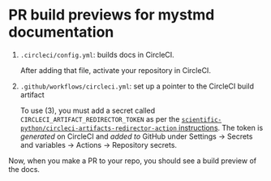 # PR build previews for mystmd documentation

1. `.circleci/config.yml`: builds docs in CircleCI.

   After adding that file, activate your repository in CircleCI.

3. `.github/workflows/circleci.yml`: set up a pointer to the CircleCI build artifact

   To use (3), you must add a secret called
   `CIRCLECI_ARTIFACT_REDIRECTOR_TOKEN` as per the
   [`scientific-python/circleci-artifacts-redirector-action`
   instructions](https://github.com/scientific-python/circleci-artifacts-redirector-action?tab=readme-ov-file#example-usage).
   The token is *generated* on CircleCI and *added to* GitHub under
   Settings -> Secrets and variables -> Actions -> Repository secrets.

Now, when you make a PR to your repo, you should see a build preview of the docs.
